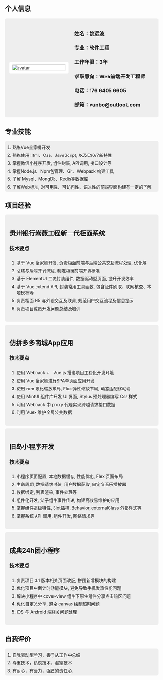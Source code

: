  <section>
    <h1>个人信息</h1>
    <div style='display: flex; align-items: center;border-radius: 6px; background: #eee;padding: 14px;'>
      <div style="width: 178px; border-radius:4px; margin-right: 20px; padding: 8px; background: #fff;">
        <img width="100%;" style="border-radius: 4px;" src="https://m.qpic.cn/psc?/V13nFzGw3RwqZt/ruAMsa53pVQWN7FLK88i5p7Mt705QLIzWGmSYDQzrzJrLB0YwjQ8gNnS7sm5oVNFVGl1EFOnlFrmYVP25QRgC7oaXA1zv8n19PfoUdWo3Og!/b&bo=7gIaBAAAAAABB9I!&rf=viewer_4" alt="avatar">
      </div>
      <div class="right">
        <h3>姓名：姚远波</h3>
        <h3>专业：软件工程</h3>
        <h3>工作年限：3年</h3>
        <h3>求职意向：Web前端开发工程师</h3>
        <h3>电话：176 6405 6605</h3>
        <h3>邮箱：vunbo@outlook.com</h3>
      </div>
    </div>
  </section>
  <section>
    <h1>专业技能</h1>
    <ol style="background: #eee;border-radius: 6px;padding-top: 10px;">
      <li style="padding-bottom:6px;">熟练Vue全家桶开发</li>
      <li style="padding-bottom:6px;">熟练使用Html、Css、JavaScript, 以及ES6/7新特性</li>
      <li style="padding-bottom:6px;">掌握微信小程序开发, 组件封装, API调用, 接口设计等</li>
      <li style="padding-bottom:6px;">掌握Node.js、Npm包管理、Git、Webpack 构建工具</li>
      <li style="padding-bottom:6px;">了解 Mysql、MongDb、Redis等数据库</li>
      <li style="padding-bottom:6px;">了解Web标准, 对可用性、可访问性、语义性的前端界面构建有一定的了解</li>
    </ol>
  </section>
  <section>
    <h1>项目经验</h1>
    <div style="border-radius: 6px; background: #eee;padding: 14px;">
      <h2>贵州银行紫薇工程新一代柜面系统</h2>
      <h3>技术要点</h3>
      <ol style="background: #eee;border-radius: 6px;padding-top: 10px;">
        <li style="padding-bottom:6px;">基于 Vue 全家桶开发, 负责柜面前端与后端公共交互流程处理, 优化等</li>
        <li style="padding-bottom:6px;">总结与后端开发流程, 制定柜面前端开发标准</li>
        <li style="padding-bottom:6px;">基于 ElementUI 二次封装组件, 数据驱动型页面, 提升开发效率</li>
        <li style="padding-bottom:6px;">基于 Vue.extend API, 封装常用工具函数, 包含证件刷取、联网核查、本地授权等</li>
        <li style="padding-bottom:6px;">负责柜面 H5 与外设交互及联调, 规范用户交互流程及信息提示</li>
        <li style="padding-bottom:6px;">负责项目成员开发问题总结及培训</li>
      </ol>
    </div>
    <div style="border-radius: 6px; background: #eee;padding: 14px;margin-top: 10px;">
      <h2>仿拼多多商城App应用</h2>
      <h3>技术要点</h3>
      <ol style="background: #eee;border-radius: 6px;padding-top: 10px;">
        <li style="padding-bottom:6px;">使用 Webpack +　Vue.js 搭建项目工程化开发环境</li>
        <li style="padding-bottom:6px;">使用 Vue 全家桶进行SPA单页面应用开发</li>
        <li style="padding-bottom:6px;">使用 rem 等比缩放布局, Flex 弹性缩放布局, 动态适配移动端</li>
        <li style="padding-bottom:6px;">使用 MintUI 组件库开发 UI 界面, Stylus 预处理器编写 Css 样式</li>
        <li style="padding-bottom:6px;">利用 Webpack 中 proxy 代理实现跨越请求接口数据</li>
        <li style="padding-bottom:6px;">利用 Vuex 维护全局公共数据</li>
      </ol>
    </div>
    <div style="border-radius: 6px; background: #eee;padding: 14px;margin-top: 10px;">
      <h2>旧岛小程序开发</h2>
      <h3>技术要点</h3>
      <ol style="background: #eee;border-radius: 6px;padding-top: 10px;">
        <li style="padding-bottom:6px;">小程序页面配置, 本地数据缓存, 性能优化, Flex 页面布局</li>
        <li style="padding-bottom:6px;">生命周期, 数据请求封装, 用户数据获取, 自定义音乐播放器</li>
        <li style="padding-bottom:6px;">数据绑定, 列表渲染, 事件处理等</li>
        <li style="padding-bottom:6px;">组件化开发, 父子组件事件传递, 构建高效易维护的应用</li>
        <li style="padding-bottom:6px;">掌握组件高级特性,  Slot插槽, Behavior, externalClass 外部样式等</li>
        <li style="padding-bottom:6px;">掌握系统 API 调用, 组件开发, 网络请求等</li>
      </ol>
    </div>
    <div style="border-radius: 6px; background: #eee;padding: 14px; margin-top: 10px;">
      <h2>成典24h团小程序</h2>
      <h3>技术要点</h3>
      <ol style="background: #eee;border-radius: 6px;padding-top: 10px;">
        <li style="padding-bottom:6px;">负责项目 3.1 版本相关页面改版, 拼团新增模块的构建</li>
        <li style="padding-bottom:6px;">优化项目中倒计时功能模块, 避免导致手机发热性能问题</li>
        <li style="padding-bottom:6px;">解决小程序中 cover-view 组件下原生组件分享点击热区问题</li>
        <li style="padding-bottom:6px;">优化自定义分享, 避免 canvas 绘制超时问题</li>
        <li style="padding-bottom:6px;">iOS 与 Android 端相关问题处理</li>
      </ol>
    </div>
  </section>
<section>
    <h1>自我评价</h1>
    <ol style="background: #eee;border-radius: 6px;padding-top: 10px;">
      <li style="padding-bottom: 6px;">自我驱动型学习，善于从工作中总结</li>
      <li style="padding-bottom: 6px;">尊重技术，热衷技术，渴望技术</li>
      <li style="padding-bottom: 6px;">有耐心，有活力，强烈的责任心.</li>
    </ol>
  </section>

